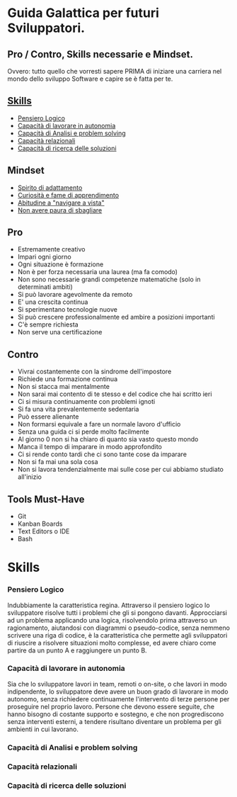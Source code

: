 # Guida Galattica per futuri Sviluppatori.
## Pro / Contro, Skills necessarie e Mindset.
Ovvero: tutto quello che vorresti sapere PRIMA di iniziare una carriera nel mondo dello sviluppo Software e capire se è fatta per te.

[Skills](#skills-1)
-----------------

- [Pensiero Logico](#pensiero-logico)
- [Capacità di lavorare in autonomia](#capacità-di-lavorare-in-autonomia)
- [Capacità di Analisi e problem solving](#capacità-di-analisi-e-problem-solving)
- [Capacità relazionali](#capacità-relazionali)
- [Capacità di ricerca delle soluzioni](#capacità-di-ricerca-delle-soluzioni)

## Mindset

- [Spirito di adattamento](#spirito-di-adattamento)
- [Curiosità e fame di apprendimento](#curiosità-e-fame-di-apprendimento)
- [Abitudine a "navigare a vista"](#abitudine-a-navigare-a-vista)
- [Non avere paura di sbagliare](#non-avere-paura-di-sbagliare)


## Pro

- Estremamente creativo
- Impari ogni giorno
- Ogni situazione è formazione
- Non è per forza necessaria una laurea (ma fa comodo)
- Non sono necessarie grandi competenze matematiche (solo in determinati ambiti)
- Si può lavorare agevolmente da remoto
- E' una crescita continua
- Si sperimentano tecnologie nuove
- Si può crescere professionalmente ed ambire a posizioni importanti
- C'è sempre richiesta
- Non serve una certificazione

## Contro

- Vivrai costantemente con la sindrome dell'impostore
- Richiede una formazione continua
- Non si stacca mai mentalmente
- Non sarai mai contento di te stesso e del codice che hai scritto ieri
- Ci si misura continuamente con problemi ignoti
- Si fa una vita prevalentemente sedentaria
- Può essere alienante
- Non formarsi equivale a fare un normale lavoro d'ufficio
- Senza una guida ci si perde molto facilmente
- Al giorno 0 non si ha chiaro di quanto sia vasto questo mondo
- Manca il tempo di imparare in modo approfondito
- Ci si rende conto tardi che ci sono tante cose da imparare
- Non si fa mai una sola cosa 
- Non si lavora tendenzialmente mai sulle cose per cui abbiamo studiato all'inizio

## Tools Must-Have

- Git
- Kanban Boards
- Text Editors o IDE
- Bash

# Skills

### Pensiero Logico

Indubbiamente la caratteristica regina. 
Attraverso il pensiero logico lo sviluppatore risolve tutti i problemi che gli si pongono davanti.
Approcciarsi ad un problema applicando una logica, risolvendolo prima attraverso un ragionamento, aiutandosi con diagrammi o pseudo-codice, senza nemmeno scrivere una riga di codice, è la caratteristica che permette agli sviluppatori di riuscire a risolvere situazioni molto complesse, ed avere chiaro come partire da un punto A e raggiungere un punto B.

### Capacità di lavorare in autonomia

Sia che lo sviluppatore lavori in team, remoti o on-site, o che lavori in modo indipendente, lo sviluppatore deve avere un buon grado di lavorare in modo autonomo, senza richiedere continuamente l'intervento di terze persone per proseguire nel proprio lavoro.
Persone che devono essere seguite, che hanno bisogno di costante supporto e sostegno, e che non progrediscono senza interventi esterni, a tendere risultano diventare un problema per gli ambienti in cui lavorano.

### Capacità di Analisi e problem solving
### Capacità relazionali
### Capacità di ricerca delle soluzioni
